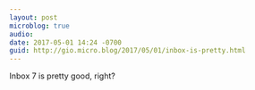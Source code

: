 ```yaml
---
layout: post
microblog: true
audio: 
date: 2017-05-01 14:24 -0700
guid: http://gio.micro.blog/2017/05/01/inbox-is-pretty.html
---
```

Inbox 7 is pretty good, right?
